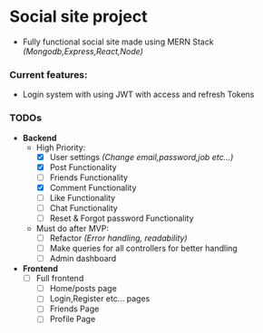 # Social site project

- Fully functional social site made using MERN Stack _(Mongodb,Express,React,Node)_

### Current features:

- Login system with using JWT with access and refresh Tokens

### TODOs

- **Backend**
  - High Priority:
    - [x] User settings _(Change email,password,job etc...)_
    - [x] Post Functionality
    - [ ] Friends Functionality
    - [x] Comment Functionality
    - [ ] Like Functionality
    - [ ] Chat Functionality
    - [ ] Reset & Forgot password Functionality
  - Must do after MVP:
    - [ ] Refactor _(Error handling, readability)_
    - [ ] Make queries for all controllers for better handling
    - [ ] Admin dashboard
- **Frontend**
  - [ ] Full frontend
    - [ ] Home/posts page
    - [ ] Login,Register etc... pages
    - [ ] Friends Page
    - [ ] Profile Page
